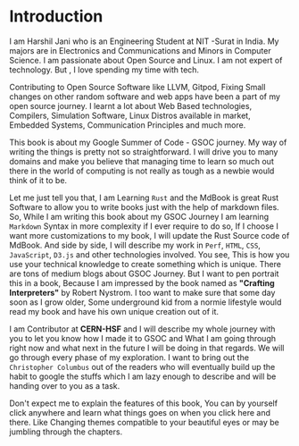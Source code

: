# Introduction

I am Harshil Jani who is an Engineering Student at NIT -Surat in India. My majors are in Electronics and Communications and Minors in Computer Science. I am passionate about Open Source and Linux. I am not expert of technology. But , I love spending my time with tech.

Contributing to Open Source Software like LLVM, Gitpod, Fixing Small changes on other random software and web apps have been a part of my open source journey. I learnt a lot about Web Based technologies, Compilers, Simulation Software, Linux Distros available in market, Embedded Systems, Communication Principles and much more. 

This book is about my Google Summer of Code - GSOC journey. My way of writing the things is pretty not so straightforward. I will drive you to many domains and make you believe that managing time to learn so much out there in the world of computing is not really as tough as a newbie would think of it to be. 

Let me just tell you that, I am Learning `Rust` and the MdBook is great Rust Software to allow you to write books just with the help of markdown files. So, While I am writing this book about my GSOC Journey I am learning `Markdown` Syntax in more complexity if I ever require to do so, If I choose I want more customizations to my book, I will update the Rust Source code of MdBook. And side by side, I will describe my work in `Perf`, `HTML`, `CSS`, `JavaScript`, `D3.js` and other technologies involved. You see, This is how you use your technical knowledge to create something which is unique. There are tons of medium blogs about GSOC Journey. But I want to pen portrait this in a book, Because I am impressed by the book named as **"Crafting Interpreters"** by Robert Nystrom. I too want to make sure that some day soon as I grow older, Some underground kid from a normie lifestyle would read my book and have his own unique creation out of it. 

I am Contributor at **CERN-HSF** and I will describe my whole journey with you to let you know how I made it to GSOC and What I am going through right now and what next in the future I will be doing in that regards. We will go through every phase of my exploration. 
I want to bring out the `Christopher Columbus` out of the readers who will eventually build up the habit to google the stuffs which I am lazy enough to describe and will be handing over to you as a task.

Don't expect me to explain the features of this book, You can by yourself click anywhere and learn what things goes on when you click here and there. Like Changing themes compatible to your beautiful eyes or may be jumbling through the chapters. 